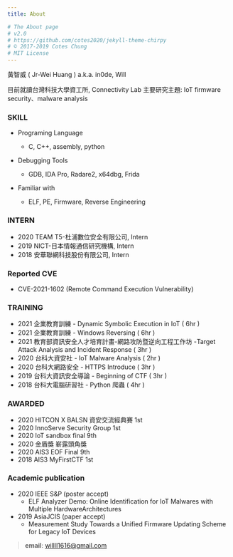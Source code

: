 ```yaml
---
title: About

# The About page
# v2.0
# https://github.com/cotes2020/jekyll-theme-chirpy
# © 2017-2019 Cotes Chung
# MIT License
---
```


黃智威 ( Jr-Wei Huang ) a.k.a. in0de, Will

目前就讀台灣科技大學資工所, Connectivity Lab
主要研究主題: IoT firmware security、malware analysis

### SKILL
- Programing Language
    - C, C++, assembly, python

- Debugging Tools
    - GDB, IDA Pro, Radare2, x64dbg, Frida

- Familiar with
    - ELF, PE, Firmware, Reverse Engineering

### INTERN
- 2020 TEAM T5-杜浦數位安全有限公司, Intern
- 2019 NICT-日本情報通信研究機構, Intern
- 2018 安華聯網科技股份有限公司, Intern

### Reported CVE
- CVE-2021-1602 (Remote Command Execution Vulnerability)

### TRAINING
- 2021 企業教育訓練 - Dynamic Symbolic Execution in IoT ( 6hr )
- 2021 企業教育訓練 - Windows Reversing ( 6hr )
- 2021 教育部資訊安全人才培育計畫-網路攻防暨逆向工程工作坊 -Target Attack Analysis and Incident Response ( 3hr )
- 2020 台科大資安社 - IoT Malware Analysis ( 2hr )
- 2020 台科大網路安全 - HTTPS Introduce ( 3hr )
- 2019 台科大資訊安全導論 - Beginning of CTF ( 3hr )
- 2018 台科大電腦研習社 - Python 爬蟲 ( 4hr )

### AWARDED
- 2020 HITCON X BALSN 資安交流經典賽 1st 
- 2020 InnoServe Security Group 1st
- 2020 IoT sandbox final 9th
- 2020 金盾獎 嶄露頭角獎
- 2020 AIS3 EOF Final 9th 
- 2018 AIS3 MyFirstCTF 1st

### Academic publication
- 2020 IEEE S&P (poster accept)
    - ELF Analyzer Demo: Online Identification for IoT Malwares with Multiple HardwareArchitectures
- 2019 AsiaJCIS (paper accept)
    - Measurement Study Towards a Unified Firmware Updating Scheme for Legacy IoT Devices 

> **email**: willll1616@gmail.com
